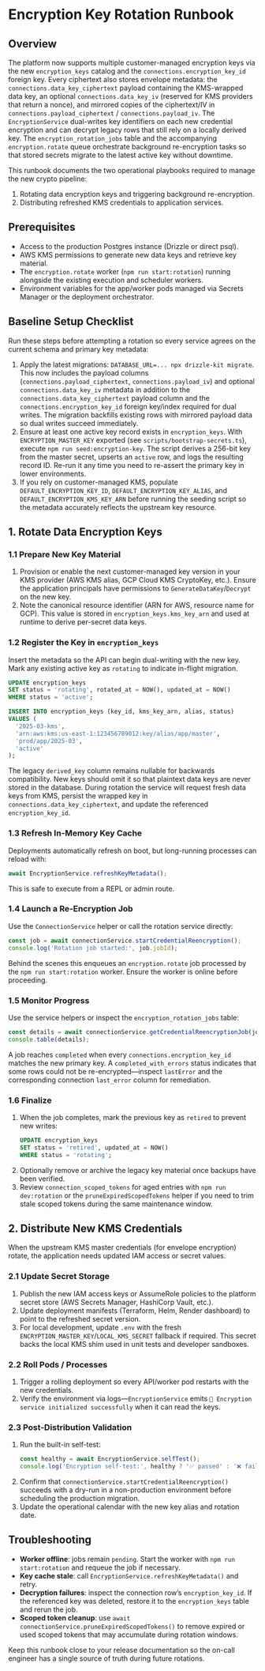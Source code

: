 # Encryption Key Rotation Runbook

## Overview

The platform now supports multiple customer-managed encryption keys via the new
`encryption_keys` catalog and the `connections.encryption_key_id` foreign key.
Every ciphertext also stores envelope metadata: the
`connections.data_key_ciphertext` payload containing the KMS-wrapped data key,
an optional `connections.data_key_iv` (reserved for KMS providers that return a
nonce), and mirrored copies of the ciphertext/IV in
`connections.payload_ciphertext` / `connections.payload_iv`. The
`EncryptionService` dual-writes key identifiers on each new credential
encryption and can decrypt legacy rows that still rely on a locally derived
key. The `encryption_rotation_jobs` table and the accompanying
`encryption.rotate` queue orchestrate background re-encryption tasks so that
stored secrets migrate to the latest active key without downtime.

This runbook documents the two operational playbooks required to manage the new
crypto pipeline:

1. Rotating data encryption keys and triggering background re-encryption.
2. Distributing refreshed KMS credentials to application services.

## Prerequisites

- Access to the production Postgres instance (Drizzle or direct psql).
- AWS KMS permissions to generate new data keys and retrieve key material.
- The `encryption.rotate` worker (`npm run start:rotation`) running alongside
  the existing execution and scheduler workers.
- Environment variables for the app/worker pods managed via Secrets Manager or
  the deployment orchestrator.

## Baseline Setup Checklist

Run these steps before attempting a rotation so every service agrees on the
current schema and primary key metadata:

1. Apply the latest migrations: `DATABASE_URL=... npx drizzle-kit migrate`.
   This now includes the payload columns (`connections.payload_ciphertext`,
   `connections.payload_iv`) and optional `connections.data_key_iv` metadata in
   addition to the `connections.data_key_ciphertext` payload column and the
   `connections.encryption_key_id` foreign key/index required for dual writes.
   The migration backfills existing rows with mirrored payload data so dual
   writes succeed immediately.
2. Ensure at least one active key record exists in `encryption_keys`. With
   `ENCRYPTION_MASTER_KEY` exported (see `scripts/bootstrap-secrets.ts`), execute
   `npm run seed:encryption-key`. The script derives a 256-bit key from the
   master secret, upserts an `active` row, and logs the resulting record ID.
   Re-run it any time you need to re-assert the primary key in lower
   environments.
3. If you rely on customer-managed KMS, populate
   `DEFAULT_ENCRYPTION_KEY_ID`, `DEFAULT_ENCRYPTION_KEY_ALIAS`, and
   `DEFAULT_ENCRYPTION_KMS_KEY_ARN` before running the seeding script so the
   metadata accurately reflects the upstream key resource.

## 1. Rotate Data Encryption Keys

### 1.1 Prepare New Key Material

1. Provision or enable the next customer-managed key version in your KMS
   provider (AWS KMS alias, GCP Cloud KMS CryptoKey, etc.). Ensure the
   application principals have permissions to `GenerateDataKey`/`Decrypt` on the
   new key.
2. Note the canonical resource identifier (ARN for AWS, resource name for GCP).
   This value is stored in `encryption_keys.kms_key_arn` and used at runtime to
   derive per-secret data keys.

### 1.2 Register the Key in `encryption_keys`

Insert the metadata so the API can begin dual-writing with the new key. Mark any
existing active key as `rotating` to indicate in-flight migration.

```sql
UPDATE encryption_keys
SET status = 'rotating', rotated_at = NOW(), updated_at = NOW()
WHERE status = 'active';

INSERT INTO encryption_keys (key_id, kms_key_arn, alias, status)
VALUES (
  '2025-03-kms',
  'arn:aws:kms:us-east-1:123456789012:key/alias/app/master',
  'prod/app/2025-03',
  'active'
);
```

The legacy `derived_key` column remains nullable for backwards compatibility.
New keys should omit it so that plaintext data keys are never stored in the
database. During rotation the service will request fresh data keys from KMS,
persist the wrapped key in `connections.data_key_ciphertext`, and update the
referenced `encryption_key_id`.

### 1.3 Refresh In-Memory Key Cache

Deployments automatically refresh on boot, but long-running processes can reload
with:

```ts
await EncryptionService.refreshKeyMetadata();
```

This is safe to execute from a REPL or admin route.

### 1.4 Launch a Re-Encryption Job

Use the `ConnectionService` helper or call the rotation service directly:

```ts
const job = await connectionService.startCredentialReencryption();
console.log('Rotation job started:', job.jobId);
```

Behind the scenes this enqueues an `encryption.rotate` job processed by the
`npm run start:rotation` worker. Ensure the worker is online before proceeding.

### 1.5 Monitor Progress

Use the service helpers or inspect the `encryption_rotation_jobs` table:

```ts
const details = await connectionService.getCredentialReencryptionJob(jobId);
console.table(details);
```

A job reaches `completed` when every `connections.encryption_key_id` matches the
new primary key. A `completed_with_errors` status indicates that some rows could
not be re-encrypted—inspect `lastError` and the corresponding connection
`last_error` column for remediation.

### 1.6 Finalize

1. When the job completes, mark the previous key as `retired` to prevent new
   writes:
   ```sql
   UPDATE encryption_keys
   SET status = 'retired', updated_at = NOW()
   WHERE status = 'rotating';
   ```
2. Optionally remove or archive the legacy key material once backups have been
   verified.
3. Review `connection_scoped_tokens` for aged entries with
   `npm run dev:rotation` or the `pruneExpiredScopedTokens` helper if you need to
   trim stale scoped tokens during the same maintenance window.

## 2. Distribute New KMS Credentials

When the upstream KMS master credentials (for envelope encryption) rotate, the
application needs updated IAM access or secret values.

### 2.1 Update Secret Storage

1. Publish the new IAM access keys or AssumeRole policies to the platform secret
   store (AWS Secrets Manager, HashiCorp Vault, etc.).
2. Update deployment manifests (Terraform, Helm, Render dashboard) to point to
   the refreshed secret version.
3. For local development, update `.env` with the fresh
   `ENCRYPTION_MASTER_KEY`/`LOCAL_KMS_SECRET` fallback if required. This secret
   backs the local KMS shim used in unit tests and developer sandboxes.

### 2.2 Roll Pods / Processes

1. Trigger a rolling deployment so every API/worker pod restarts with the new
   credentials.
2. Verify the environment via logs—`EncryptionService` emits
   `🔐 Encryption service initialized successfully` when it can read the keys.

### 2.3 Post-Distribution Validation

1. Run the built-in self-test:
   ```ts
   const healthy = await EncryptionService.selfTest();
   console.log('Encryption self-test:', healthy ? '✅ passed' : '❌ failed');
   ```
2. Confirm that `connectionService.startCredentialReencryption()` succeeds with
   a dry-run in a non-production environment before scheduling the production
   migration.
3. Update the operational calendar with the new key alias and rotation date.

## Troubleshooting

- **Worker offline**: jobs remain `pending`. Start the worker with
  `npm run start:rotation` and requeue the job if necessary.
- **Key cache stale**: call `EncryptionService.refreshKeyMetadata()` and retry.
- **Decryption failures**: inspect the connection row’s `encryption_key_id`. If
  the referenced key was deleted, restore it to the `encryption_keys` table and
  rerun the job.
- **Scoped token cleanup**: use
  `await connectionService.pruneExpiredScopedTokens()` to remove expired or used
  scoped tokens that may accumulate during rotation windows.

Keep this runbook close to your release documentation so the on-call engineer
has a single source of truth during future rotations.
